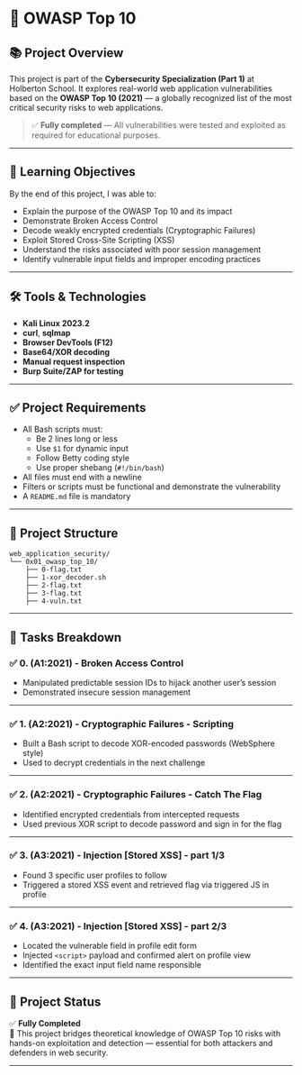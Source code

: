 # 🔐 OWASP Top 10

## 📚 Project Overview

This project is part of the **Cybersecurity Specialization (Part 1)** at Holberton School. It explores real-world web application vulnerabilities based on the **OWASP Top 10 (2021)** — a globally recognized list of the most critical security risks to web applications.

> ✅ **Fully completed** — All vulnerabilities were tested and exploited as required for educational purposes.

---

## 🎯 Learning Objectives

By the end of this project, I was able to:

- Explain the purpose of the OWASP Top 10 and its impact
- Demonstrate Broken Access Control
- Decode weakly encrypted credentials (Cryptographic Failures)
- Exploit Stored Cross-Site Scripting (XSS)
- Understand the risks associated with poor session management
- Identify vulnerable input fields and improper encoding practices

---

## 🛠️ Tools & Technologies

- **Kali Linux 2023.2**
- **curl**, **sqlmap**
- **Browser DevTools (F12)**
- **Base64/XOR decoding**
- **Manual request inspection**
- **Burp Suite/ZAP for testing**

---

## ✅ Project Requirements

- All Bash scripts must:
  - Be 2 lines long or less
  - Use `$1` for dynamic input
  - Follow Betty coding style
  - Use proper shebang (`#!/bin/bash`)
- All files must end with a newline
- Filters or scripts must be functional and demonstrate the vulnerability
- A `README.md` file is mandatory

---

## 📁 Project Structure

```
web_application_security/
└── 0x01_owasp_top_10/
    ├── 0-flag.txt
    ├── 1-xor_decoder.sh
    ├── 2-flag.txt
    ├── 3-flag.txt
    ├── 4-vuln.txt
```

---

## 🧪 Tasks Breakdown

### ✅ 0. (A1:2021) - Broken Access Control
- Manipulated predictable session IDs to hijack another user’s session
- Demonstrated insecure session management

---

### ✅ 1. (A2:2021) - Cryptographic Failures - Scripting
- Built a Bash script to decode XOR-encoded passwords (WebSphere style)
- Used to decrypt credentials in the next challenge

---

### ✅ 2. (A2:2021) - Cryptographic Failures - Catch The Flag
- Identified encrypted credentials from intercepted requests
- Used previous XOR script to decode password and sign in for the flag

---

### ✅ 3. (A3:2021) - Injection [Stored XSS] - part 1/3
- Found 3 specific user profiles to follow
- Triggered a stored XSS event and retrieved flag via triggered JS in profile

---

### ✅ 4. (A3:2021) - Injection [Stored XSS] - part 2/3
- Located the vulnerable field in profile edit form
- Injected `<script>` payload and confirmed alert on profile view
- Identified the exact input field name responsible

---

## 🚀 Project Status

✅ **Fully Completed**  
📌 This project bridges theoretical knowledge of OWASP Top 10 risks with hands-on exploitation and detection — essential for both attackers and defenders in web security.

---
